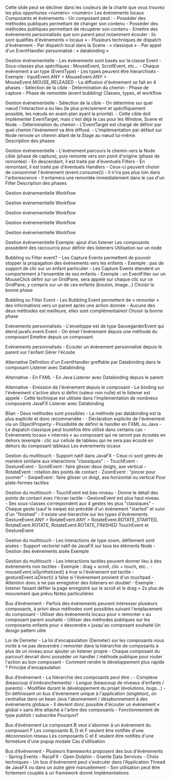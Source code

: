 Cette slide peut se décliner dans les couleurs de la charte que vous trouvez les plus opportunes
<numéro>
<numéro>
Les événements locaux
Composants et événements
    - Un composant peut : 
        - Posséder des méthodes publiques permettant de changer son contenu 
        - Posséder des méthodes publiques permettant de récupérer son contenu 
        - Emettre des événements personnalisés que son parent peut notamment écouter : ils sont qualifiés d'événements « locaux » 
    - Plusieurs techniques de dispatch d'événement 
        - Par dispatch local dans la Scene : « classique » 
        - Par appel d'un EventHandler personnalisé : « databinding » 

Gestion événementielle
    - Les événements sont basés sur la classe Event 
        - Sous-classes plus spécifiques : MouseEvent, ScrollEvent, etc... 
    - Chaque événement a un type (EventType) 
        - Les types peuvent être hierarchisés 
        - Exemple : InputEvent.ANY > MouseEvent.ANY > MouseEvent.MOUSE_RELEASED 
    - La diffusion d'événement se fait en 4 phases 
        - Sélection de la cible 
        - Détermination du chemin 
        - Phase de capture 
        - Phase de remontée (event bubbling) 
Classes, types, et workflow

Gestion événementielle
    - Sélection de la cible 
        - On détermine sur quel nœud l'interaction a eu lieu (le plus précisément et spécifiquement possible, les nœuds en avant-plan ayant la priorité). 
        - Cette cible doit implémenter EventTarget, mais c'est déjà le cas pour les Window, Scene et Node. 
    - Détermination du chemin 
        - L'EventTarget est chargé de définir par quel chemin l'événement va être diffusé. 
        - L'implémentation par défaut sur Node renvoie un chemin allant de la Stage au nœud lui-même.  
Description des phases

Gestion événementielle
    - L'événement parcours le chemin vers la Node cible (phase de capture), puis remonte vers son point d'origine (phase de remontée) 
    - En descendant, il est traité par d'éventuels Filters 
    - En remontant, il est traité par d'éventuels Handlers 
    - Ceux-ci peuvent choisir de consommer l'événement (event.consume()) 
        - Il n'ira pas plus loin dans l'arborescence 
        - Il entamera une remontée immédiatement dans le cas d'un Filter 
Description des phases

Gestion événementielle
Workflow

Gestion événementielle
Workflow

Gestion événementielle
Workflow

Gestion événementielle
Workflow

Gestion événementielle
Workflow

Gestion événementielle
Exemple: ajout d’un listener
Les composants possèdent des raccourcis pour définir des listeners
Utilisation sur un node

Bubbling ou Filter event?
    - Les Capture Events permettent de pouvoir stopper la propagation des événements vers les enfants 
        - Exemple : pas de support de clic sur un enfant particulier 
    - Les Capture Events étendent un comportement à l'ensemble de ses enfants 
        - Exemple : un EventFilter sur un MouseClick défini sur un GridPane, sera appelé sur chaque clic sur ce GridPane, y compris sur un de ces enfants (bouton, image...) 
Choisir la bonne phase

Bubbling ou Filter Event
    - Les Bubbling Event permettent de « remonter » des informations vers un parent après une action donnée 
    - Aucune des deux méthodes est meilleure, elles sont complémentaires! 
Choisir la bonne phase

Evénements personnalisés
    - L'enveloppe est de type SauvegarderEvent qui étend javafx.event.Event 
    - On émet l'événement depuis une méthode du composant 
Emettre depuis un composant

Evénements personnalisés
    - Ecouter un événement personnalisé depuis le parent sur l'enfant 
Gérer l'écoute

Alternative
Définition d'un EventHandler greffable par Databinding dans le composant
Listener avec Databinding

Alternative
    - En FXML 
    - En Java 
Listener avec Databinding depuis le parent

Alternative
    - Emission de l'événement depuis le composant 
        - Le binding sur l'événement s'active alors si défini (valeur non nulle) et le listener est appelé 
        - Cette technique est utilisée dans l'implémentation de nombreux composants JavaFX 
Listener avec Databinding

Bilan
    - Deux méthodes sont possibles 
    - La méthode par databinding est la plus explicite et donc recommandée : 
        - Déclaration explicite de l'événement via un ObjectProperty 
        - Possibilité de définir le handler en FXML ou Java 
    - Le dispatch classique peut toutefois être utilisé dans certains cas 
        - Evénements locaux « internes » au composant qui ne seront pas écoutés en dehors (exemple : clic sur cellule de tableau qui ne sera pas écouté en dehors du composant tableau) 
Les événements locaux

Gestion du multitouch
    - Support natif dans JavaFX 
    - Ceux-ci sont gérés de manière similaire aux interactions "classiques" : 
        - TouchEvent 
        - GestureEvent 
        - ScrollEvent : faire glisser deux doigts, axe vertical 
        - RotateEvent : rotation des points de contact 
        - ZoomEvent : "pincer pour zoomer" 
        - SwipeEvent : faire glisser un doigt, axe horizontal ou vertical 
Pour plate-formes tactiles

Gestion du multitouch
    - TouchEvent est bas-niveau 
        - Donne le détail des points de contact avec l'écran tactile 
    - GestureEvent est plus haut niveau  
        - Ses sous-classes correspondent aux 4 gestes les plus "classiques" 
        - Chaque geste (sauf le swipe) est précédé d'un événement "started" et suivi d'un "finished" 
        - Il existe une hierarchie sur les types d'événements
        GestureEvent.ANY > RotateEvent.ANY > RotateEvent.ROTATE_STARTED, RotateEvent.ROTATE, RotateEvent.ROTATE_FINISHED 
TouchEvent et GestureEvent

Gestion du multitouch
    - Les interactions de type zoom, défilement sont aisées 
        - Support vectoriel natif de JavaFX sur tous les éléments Node 
        - Gestion des événements aisée 
Exemple

Gestion du multitouch
    - Les interactions tactiles peuvent donner lieu à des événements non tactiles 
        - Exemple : drag + scroll, clic + touch, etc... 
        - mouseEvent.isSynthetized() à true si l'événement est tactile 
        - gestureEvent.isDirect() à false si l'événement provient d'un touchpad 
    - Attention donc à ne pas enregistrer des listeners en double! 
        - Exemple : listener faisant défiler la page enregistré sur le scroll et le drag = 2x plus de mouvement que prévu 
Notes particulières

Bus d’événement
    - Parfois des événements peuvent intéresser plusieurs composants, à priori deux méthodes sont possibles suivant l'emplacement du composant 
        - Utiliser des événements locaux pour « remonter » au composant parent souhaité 
        - Utiliser des méthodes publiques sur les composants enfants pour « descendre » jusqu'au composant souhaité 
Un design pattern utile

Loi de Demeter
    - La loi d'encapsulation (Demeter) sur les composants nous incite à ne pas descendre / remonter dans la hiérarchie de composants à plus de un niveau pour ajouter un listener propre 
        - Chaque composant du parcourt devrait donc posséder un handler / méthode publique pour router l'action au bon composant 
        - Comment rendre le développement plus rapide ? 
Principe d'encapsulation

Bus d’événement
    - La hiérarchie des composants peut être : 
        - Complexe (beaucoup d'embranchements) 
        - Longue (beaucoup de niveaux d'enfants / parents) 
        - Modifiée durant le développement du projet (évolutions, bugs...) 
    - En définissant un bus d'événement unique à l'application (singleton), on centralise dans un bean Java l'abonnement / désabonnement à des événements globaux 
        - Il devient donc possible d'écouter un événement « global » sans être attaché à l'arbre des composants 
        - Fonctionnement de type publish / subscribe 
Pourquoi?

Bus d’événement
Le composant B veut s'abonner à un événement du composant F
Les composants B, D et F veulent être notifiés d'une déconnexion réseau
Les composants C et E veulent être notifiés d'une fermeture d'une popup modale
Cas d’utilisation

Bus d’événement
    - Plusieurs frameworks proposent des bus d'événements 
        - Spring Events 
        - RacpFX 
        - Open Dolphin 
        - Granite Data Services 
    - Choix techniques 
        - Un bus d'événement peut s'exécuter dans l'Application Thread de JavaFX ou dans un autre géré manuellement 
        - Son utilisation peut être fortement couplée à un framework donné 
Implémentations

